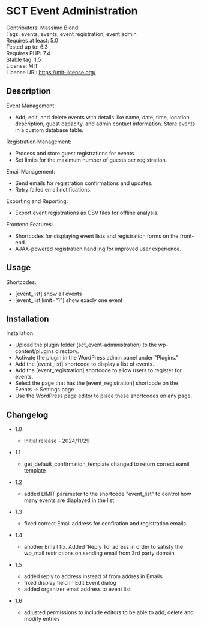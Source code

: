 # SCT Event Administration

Contributors: Massimo Biondi\
Tags: events, events, event registration, event admin\
Requires at least: 5.0\
Tested up to: 6.3\
Requires PHP: 7.4\
Stable tag: 1.5\
License: MIT\
License URI: <https://mit-license.org/>

## Description

Event Management:

- Add, edit, and delete events with details like name, date, time, location, description, guest capacity, and admin contact information.
Store events in a custom database table.

Registration Management:

- Process and store guest registrations for events.
- Set limits for the maximum number of guests per registration.

Email Management:

- Send emails for registration confirmations and updates.
- Retry failed email notifications.

Exporting and Reporting:

- Export event registrations as CSV files for offline analysis.

Frontend Features:

- Shortcodes for displaying event lists and registration forms on the front-end.
- AJAX-powered registration handling for improved user experience.

## Usage

Shortcodes:

- [event_list] show all events
- [event_list limit="1"] show exacly one event

## Installation

Installation

- Upload the plugin folder (sct_event-administration) to the wp-content/plugins directory.
- Activate the plugin in the WordPress admin panel under "Plugins."
- Add the [event_list] shortcode to display a list of events.
- Add the [event_registration] shortcode to allow users to register for events.
- Select the page that has the [event_registration] shortcode on the Events -> Settings page
- Use the WordPress page editor to place these shortcodes on any page.

## Changelog

- 1.0
  - Initial release - 2024/11/29

- 1.1
  - get_default_confirmation_template changed to return correct eamil template

- 1.2
  - added LIMIT parameter to the shortcode "event_list" to control how many events are diaplayed in the list
  
- 1.3
  - fixed correct Email address for confiration and registration emails

- 1.4
  - another Email fix. Added 'Reply To' adress in order to satisfy the wp_mail restrictions on sending email from 3rd party domain

- 1.5
  - added reply to address instead of from addres in Emails
  - fixed display field in Edit Event dialog
  - added organizer email address to event list

- 1.6
  - adjusted permissions to include editors to be able to add, delete and modify entries

